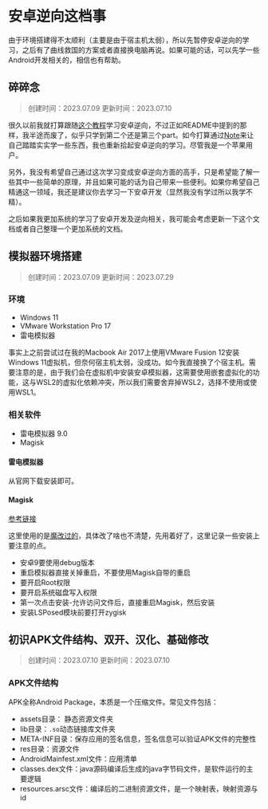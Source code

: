 # 安卓逆向这档事

由于环境搭建得不太顺利（主要是由于宿主机太弱），所以先暂停安卓逆向的学习，之后有了曲线救国的方案或者直接换电脑再说。如果可能的话，可以先学一些Android开发相关的，相信也有帮助。

## 碎碎念

> 创建时间：2023.07.09  更新时间：2023.07.10

很久以前我就打算跟随[这个教程](https://www.bilibili.com/video/BV1wT411N7sV)学习安卓逆向，不过正如README中提到的那样，我半途而废了，似乎只学到第二个还是第三个part。如今打算通过[Note](https://github.com/MirageTurtle/Notes)来让自己踏踏实实学一些东西，我也重新拾起安卓逆向的学习。尽管我是一个苹果用户。

另外，我没有希望自己通过这次学习变成安卓逆向方面的高手，只是希望能了解一些其中一些简单的原理，并且如果可能的话为自己带来一些便利。如果你希望自己精通这一领域，我还是建议你去学习一下安卓开发（显然我没有学过所以我学不精）。

之后如果我更加系统的学习了安卓开发及逆向相关，我可能会考虑更新一下这个文档或者自己整理一个更加系统的文档。

## 模拟器环境搭建

> 创建时间：2023.07.09  更新时间：2023.07.29

### 环境

- Windows 11
- VMware Workstation Pro 17
- 雷电模拟器

事实上之前尝试过在我的Macbook Air 2017上使用VMware Fusion 12安装Windows 11虚拟机，但奈何宿主机太弱，没成功。如今我直接换了个宿主机。需要注意的是，由于我们会在虚拟机中安装安卓模拟器，这需要使用嵌套虚拟化的功能，这与WSL2的虚拟化依赖冲突，所以我们需要舍弃掉WSL2，选择不使用或使用WSL1。

### 相关软件

- 雷电模拟器 9.0
- Magisk

#### 雷电模拟器

从官网下载安装即可。

#### Magisk

[参考链接](https://www.52pojie.cn/thread-1583586-1-1.html)

这里使用的是[魔改过的](https://huskydg.github.io/magisk-files/intro.html)，具体改了啥也不清楚，先用着好了，这里记录一些安装上要注意的点。

- 安卓9要使用debug版本
- 重启模拟器直接关掉重启，不要使用Magisk自带的重启
- 要开启Root权限
- 要开启系统磁盘写入权限
- 第一次点击安装-允许访问文件后，直接重启Magisk，然后安装
- 安装LSPosed模块前要打开zygisk

## 初识APK文件结构、双开、汉化、基础修改

> 创建时间：2023.07.10  更新时间：2023.07.10

### APK文件结构

APK全称Android Package，本质是一个压缩文件。常见文件包括：

- assets目录： 静态资源文件夹
- lib目录：`.so`动态链接库文件夹
- META-INF目录：保存应用的签名信息，签名信息可以验证APK文件的完整性
- res目录：资源文件
- AndroidMainfest.xml文件：应用清单
- classes.dex文件：java源码编译后生成的java字节码文件，是软件运行的主要逻辑
- resources.arsc文件：编译后的二进制资源文件，是一个映射表，映射资源与id
